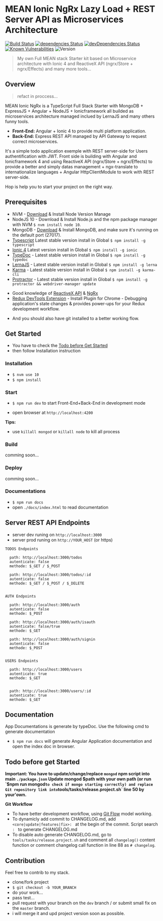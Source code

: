 # MEAN Ionic NgRx Lazy Load + REST Server API as Microservices Architecture
[![Build Status](https://travis-ci.org/FazioNico/mean-ionic-ngrx.svg?branch=master)](https://travis-ci.org/FazioNico/mean-ionic-ngrx) [![dependencies Status](https://david-dm.org/FazioNico/mean-ionic-ngrx/status.svg)](https://david-dm.org/FazioNico/mean-ionic-ngrx) [![devDependencies Status](https://david-dm.org/FazioNico/mean-ionic-ngrx/dev-status.svg)](https://david-dm.org/FazioNico/mean-ionic-ngrx?type=dev) [![Known Vulnerabilities](https://snyk.io/test/github/fazionico/mean-ionic-ngrx/badge.svg)](https://snyk.io/test/github/fazionico/mean-ionic-ngrx) ![Version](https://img.shields.io/badge/version-1.0.0.beta.1-blue.svg)
<blockquote>My own Full MEAN stack Starter kit based on Microservice architecture with Ionic 4 and ReactiveX API (ngrx/Store + ngrx/Effects) and many more tools...</blockquote>

## Overview
<blockquote>refact in proccess...</blockquote>

MEAN Ionic NgRx is a TypeScript Full Stack Starter with MongoDB + ExpressJS + Angular + NodeJS + Ionicframework all builded as microservices architecture managed inclued by LernaJS and many others funny tools.

- <b>Front-End:</b> Angular + Ionic 4 to provide multi platform application.
- <b>Back-End:</b> Express REST API managed by API Gateway to request correct microservices.

It's a simple todo application exemple with REST server-side for Users authentification with JWT. 
Front side is building with Angular and Ionicframework 4 and using ReactiveX API (ngrx/Store + ngrx/Effects) to provide a better and simply datas management + ngx-translate to internationalize languages + Angular HttpClientModule to work with REST server-side.

Hop is help you to start your project on the right way.

## Prerequisites
- NVM - [Download](https://github.com/creationix/nvm) & Install Node Version Manage
- NodeJS 10 - Download & Install Node.js and the npm package manager with NVM `$ nvm install node 10`.
- MongoDB - [Download](https://www.mongodb.com) & Install MongoDB, and make sure it's running on the default port (27017).
- [Typescript](https://www.npmjs.com/package/typescript) Latest stable version install in Global `$ npm install -g typescript`
- [Ionic 4](https://ionicframework.com/) Latest version install in Global `$ npm install -g ionic`
- [TypeDoc](http://typedoc.org/) - Latest stable version install in Global `$ npm install -g typedoc`
- [LernaJS](https://lernajs.io/) - Latest stable version install in Global `$ npm install -g lerna`
- [Karma](https://karma-runner.github.io) - Latest stable version install in Global `$ npm install -g karma-cli`
- [Protractor](http://www.protractortest.org/#/) - Latest stable version install in Global `$ npm install -g protractor && webdriver-manager update`
<!-- - [Heroku](heroku.com) - Download & Install latest stable version. -->
- Good knowledge of [ReactiveX API](http://reactivex.io/) & [NgRx](https://github.com/ngrx)
- [Redux DevTools Extension](http://extension.remotedev.io/) - Install Plugin for Chrome - Debugging application's state changes & provides power-ups for your Redux development workflow.
<!-- - Good knowledge of [GraphQL](http://graphql.org/) language. -->
<!-- - Good knowledge of Apollo Client & Server Side: [Apollo Docs](https://www.apollodata.com/). -->
- And you should also have git installed to a better working flow.

## Get Started
- You have to check the [Todo before Get Started](#todo-before-get-started)
- then follow Installation instruction

### Installation
- `$ nvm use 10`
- `$ npm install`

### Start
- `$ npm run dev` to start Front-End+Back-End in development mode
<!-- - `$ npm run prod` to start Front-End in production mode (you have to config your production environments variable) -->
- open browser at `http://localhost:4200`

<b>Tips:</b>
<!-- - `$ npm run helper.cmd` to display all `package.json` script available with definition -->
- use `killall mongod` or `killall node` to kill all process

### Build
comming soon...

### Deploy
comming soon...

### Documentations
- `$ npm run docs`
- open `./docs/index.html` to read documentation

<!-- ## Server GraphQL API Endpoints
- server dev runing on `http://localhost:8080/graphql`
- server prod runing on `http://YOUR_HOST/graphql` (or https)
- use GraphIQL UI to get full server documentation and many more... open browser with `http://localhost:8080/graphiql` -->

## Server REST API Endpoints
- server dev runing on `http://localhost:3000`
- server prod runing on `http://YOUR_HOST` (or https)

````
TODOS Endpoints

  path: http://localhost:3000/todos
  autenticate: false
  methode: $_GET / $_POST

  path: http://localhost:3000/todos/:id
  autenticate: false
  methode: $_GET / $_POST / $_DELETE


AUTH Endpoints

  path: http://localhost:3000/auth
  autenticate: false
  methode: $_POST

  path: http://localhost:3000/auth/isauth
  autenticate: false/true
  methode: $_GET

  path: http://localhost:3000/auth/signin
  autenticate: false
  methode: $_POST


USERS Endpoints

  path: http://localhost:3000/users
  autenticate: true
  methode: $_GET


  path: http://localhost:3000/users/:id
  autenticate: true
  methode: $_GET

````

## Documentation
App Documentations is generate by typeDoc. Use the following cmd to generate documentation
- `$ npm run docs` will generate Angular Application documentation and open the index doc in browser.

## Todo before get Started
<b>Important: You have to update/change/replace `mongod` npm script into main `./package.json` Update mongod $path with your own path (or run `$npm run mongod` to check if mongo starting correctly) and replace Git repository link into `tools/tasks/release.project.sh` line 50 by your'own.</b>

<b>Git Workflow</b>
- To have better development workflow, using [Git Flow](http://nvie.com/posts/a-successful-git-branching-model/) model working.
- To dynamicly add commit to CHANGELOG.md, add `<core|update|features|fix>: ` at the begin of the commit. Script search `: ` to generate CHANGELOG.md
- To disable auto generate CHANGELOG.md, go to `tools/tasks/release.project.sh` and comment all `changelog()` content function or comment changelog call function in line 88 as `# changelog`.

<!-- <b>To using in production mode:</b>
- install Heroku CLI
- create your own Heroku account and init your server project with the following cmd :
  - `git checkout master`
  - `$ heroku create`
  - check with `$ git remote -v`
  - optional: `$ git checkout <WORKING_BRANCH>`
- add your own production variable environment into `./environments/production.ts` -->

<!-- <b>Heroku docs:</b>
- get started doc for NodeJS
[https://devcenter.heroku.com/articles/git](https://devcenter.heroku.com/articles/git)
- how to use Heroku with NodeJS & Git [https://devcenter.heroku.com/articles/getting-started-with-nodejs](https://devcenter.heroku.com/articles/getting-started-with-nodejs#introduction) -->

## Contribution
Feel free to contrib to my stack.
- clone/fork project
- `$ git checkout -b YOUR_BRANCH`
- do your work...
- pass test...
- pull request with your branch on the `dev` branch / or submit small fix on the `master` branch.
- i will merge it and upd project version soon as possible.



